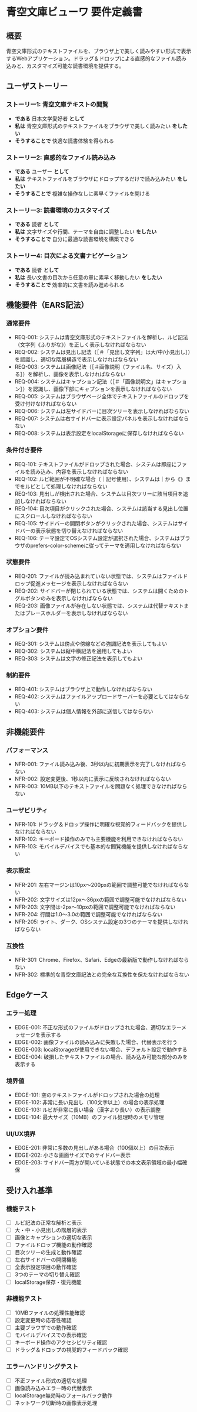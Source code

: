 # 青空文庫ビューワ 要件定義書

## 概要

青空文庫形式のテキストファイルを、ブラウザ上で美しく読みやすい形式で表示するWebアプリケーション。ドラッグ＆ドロップによる直感的なファイル読み込みと、カスタマイズ可能な読書環境を提供する。

## ユーザストーリー

### ストーリー1: 青空文庫テキストの閲覧

- **である** 日本文学愛好者 **として**
- **私は** 青空文庫形式のテキストファイルをブラウザで美しく読みたい **をしたい**
- **そうすることで** 快適な読書体験を得られる

### ストーリー2: 直感的なファイル読み込み

- **である** ユーザー **として**
- **私は** テキストファイルをブラウザにドロップするだけで読み込みたい **をしたい**
- **そうすることで** 複雑な操作なしに素早くファイルを開ける

### ストーリー3: 読書環境のカスタマイズ

- **である** 読者 **として**
- **私は** 文字サイズや行間、テーマを自由に調整したい **をしたい**
- **そうすることで** 自分に最適な読書環境を構築できる

### ストーリー4: 目次による文書ナビゲーション

- **である** 読者 **として**
- **私は** 長い文書の目次から任意の章に素早く移動したい **をしたい**
- **そうすることで** 効率的に文書を読み進められる

## 機能要件（EARS記法）

### 通常要件

- REQ-001: システムは青空文庫形式のテキストファイルを解析し、ルビ記法（文字列《ふりがな》）を正しく表示しなければならない
- REQ-002: システムは見出し記法（［＃「見出し文字列」は大/中/小見出し］）を認識し、適切な階層構造で表示しなければならない
- REQ-003: システムは画像記法（［＃画像説明（ファイル名、サイズ）入る］）を解析し、画像を表示しなければならない
- REQ-004: システムはキャプション記法（［＃「画像説明文」はキャプション］）を認識し、画像下部にキャプションを表示しなければならない
- REQ-005: システムはブラウザページ全体でテキストファイルのドロップを受け付けなければならない
- REQ-006: システムは左サイドバーに目次ツリーを表示しなければならない
- REQ-007: システムは右サイドバーに表示設定パネルを表示しなければならない
- REQ-008: システムは表示設定をlocalStorageに保存しなければならない

### 条件付き要件

- REQ-101: テキストファイルがドロップされた場合、システムは即座にファイルを読み込み、内容を表示しなければならない
- REQ-102: ルビ範囲が不明確な場合（｜記号使用）、システムは｜から《》までをルビとして処理しなければならない
- REQ-103: 見出しが検出された場合、システムは目次ツリーに該当項目を追加しなければならない
- REQ-104: 目次項目がクリックされた場合、システムは該当する見出し位置にスクロールしなければならない
- REQ-105: サイドバーの開閉ボタンがクリックされた場合、システムはサイドバーの表示状態を切り替えなければならない
- REQ-106: テーマ設定でOSシステム設定が選択された場合、システムはブラウザのprefers-color-schemeに従ってテーマを適用しなければならない

### 状態要件

- REQ-201: ファイルが読み込まれていない状態では、システムはファイルドロップ促進メッセージを表示しなければならない
- REQ-202: サイドバーが閉じられている状態では、システムは開くためのトグルボタンのみを表示しなければならない
- REQ-203: 画像ファイルが存在しない状態では、システムは代替テキストまたはプレースホルダーを表示しなければならない

### オプション要件

- REQ-301: システムは傍点や傍線などの強調記法を表示してもよい
- REQ-302: システムは縦中横記法を適用してもよい
- REQ-303: システムは文字の修正記法を表示してもよい

### 制約要件

- REQ-401: システムはブラウザ上で動作しなければならない
- REQ-402: システムはファイルアップロードサーバーを必要としてはならない
- REQ-403: システムは個人情報を外部に送信してはならない

## 非機能要件

### パフォーマンス

- NFR-001: ファイル読み込み後、3秒以内に初期表示を完了しなければならない
- NFR-002: 設定変更後、1秒以内に表示に反映されなければならない
- NFR-003: 10MB以下のテキストファイルを問題なく処理できなければならない

### ユーザビリティ

- NFR-101: ドラッグ＆ドロップ操作に明確な視覚的フィードバックを提供しなければならない
- NFR-102: キーボード操作のみでも主要機能を利用できなければならない
- NFR-103: モバイルデバイスでも基本的な閲覧機能を提供しなければならない

### 表示設定

- NFR-201: 左右マージンは10px〜200pxの範囲で調整可能でなければならない
- NFR-202: 文字サイズは12px〜36pxの範囲で調整可能でなければならない
- NFR-203: 文字間は-2px〜10pxの範囲で調整可能でなければならない
- NFR-204: 行間は1.0〜3.0の範囲で調整可能でなければならない
- NFR-205: ライト、ダーク、OSシステム設定の3つのテーマを提供しなければならない

### 互換性

- NFR-301: Chrome、Firefox、Safari、Edgeの最新版で動作しなければならない
- NFR-302: 標準的な青空文庫記法との完全な互換性を保たなければならない

## Edgeケース

### エラー処理

- EDGE-001: 不正な形式のファイルがドロップされた場合、適切なエラーメッセージを表示する
- EDGE-002: 画像ファイルの読み込みに失敗した場合、代替表示を行う
- EDGE-003: localStorageが使用できない場合、デフォルト設定で動作する
- EDGE-004: 破損したテキストファイルの場合、読み込み可能な部分のみを表示する

### 境界値

- EDGE-101: 空のテキストファイルがドロップされた場合の処理
- EDGE-102: 非常に長い見出し（100文字以上）の場合の表示処理
- EDGE-103: ルビが非常に長い場合（漢字より長い）の表示調整
- EDGE-104: 最大サイズ（10MB）のファイル処理時のメモリ管理

### UI/UX境界

- EDGE-201: 非常に多数の見出しがある場合（100個以上）の目次表示
- EDGE-202: 小さな画面サイズでのサイドバー表示
- EDGE-203: サイドバー両方が開いている状態での本文表示領域の最小幅確保

## 受け入れ基準

### 機能テスト

- [ ] ルビ記法の正常な解析と表示
- [ ] 大・中・小見出しの階層的表示
- [ ] 画像とキャプションの適切な表示
- [ ] ファイルドロップ機能の動作確認
- [ ] 目次ツリーの生成と動作確認
- [ ] 左右サイドバーの開閉機能
- [ ] 全表示設定項目の動作確認
- [ ] 3つのテーマの切り替え確認
- [ ] localStorage保存・復元機能

### 非機能テスト

- [ ] 10MBファイルの処理性能確認
- [ ] 設定変更時の応答性確認
- [ ] 主要ブラウザでの動作確認
- [ ] モバイルデバイスでの表示確認
- [ ] キーボード操作のアクセシビリティ確認
- [ ] ドラッグ＆ドロップの視覚的フィードバック確認

### エラーハンドリングテスト

- [ ] 不正ファイル形式の適切な処理
- [ ] 画像読み込みエラー時の代替表示
- [ ] localStorage無効時のフォールバック動作
- [ ] ネットワーク切断時の画像表示処理